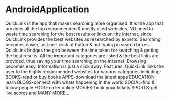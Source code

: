 # AndroidApplication

QuickLink is the app that makes searching more organised.
It is the app that provides all the top recommended & mostly used websites.
NO need to waste time searching for the best results or links on the internet, since QuickLink provides the best websites as researched by experts.
Searching becomes easier, just one click of button & not typing in search boxes.
QuickLink bridges the gap between the time taken for searching & getting the best results.
All the important categories are listed & the best links are provided, thus saving your time searching on the internet.
Browsing becomes easy. Information is just a click away.
Features:
QuickLink links the user to the highly recommended websites for various categories including:
BOOKS-read or buy books
APPS-download the latest apps
EDUCATION-learn
BLOGS-connect with whats happening in the world
SOCIAL-find & follow people
FOOD-order online
MOVIES-book your tickets
SPORTS-get live scores
and MANY MORE...
